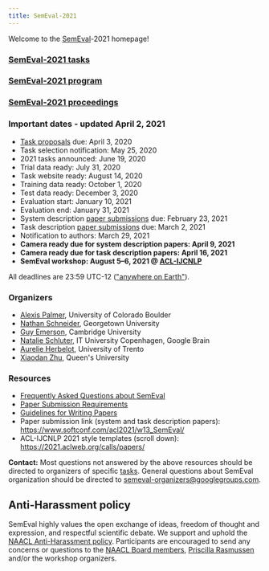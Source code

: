 ```yaml
---
title: SemEval-2021
---
```


Welcome to the [SemEval](https://semeval.github.io/)-2021 homepage!

### [SemEval-2021 tasks](https://semeval.github.io/SemEval2021/tasks)

### [SemEval-2021 program](https://semeval.github.io/SemEval2021/schedule)

### [SemEval-2021 proceedings](https://aclanthology.org/events/semeval-2021/)

### Important dates - updated April 2, 2021

- [Task proposals](cft.html) due: April 3, 2020
- Task selection notification: May 25, 2020
- 2021 tasks announced: June 19, 2020
- Trial data ready: July 31, 2020
- Task website ready: August 14, 2020
- Training data ready: October 1, 2020
- Test data ready: December 3, 2020
- Evaluation start: January 10, 2021
- Evaluation end: January 31, 2021
- System description [paper submissions](https://www.softconf.com/acl2021/w13_SemEval/) due: February 23, 2021
- Task description [paper submissions](https://www.softconf.com/acl2021/w13_SemEval/) due: March 2, 2021
- Notification to authors: March 29, 2021
- __Camera ready due for system description papers: April 9, 2021__
- __Camera ready due for task description papers: April 16, 2021__
- __SemEval workshop: August 5–6, 2021 @ <a href="https://2021.aclweb.org/">ACL-IJCNLP</a>__

All deadlines are 23:59 UTC-12 (["anywhere on Earth"](https://en.wikipedia.org/wiki/Anywhere_on_Earth)).

### Organizers

- [Alexis Palmer](), University of Colorado Boulder
- [Nathan Schneider](http://people.cs.georgetown.edu/nschneid/), Georgetown University
- [Guy Emerson](https://www.languagesciences.cam.ac.uk/directory/guy-emerson), Cambridge University
- [Natalie Schluter](https://natschluter.github.io/), IT University Copenhagen, Google Brain
- [Aurelie Herbelot](http://aurelieherbelot.net/), University of Trento
- [Xiaodan Zhu](http://www.xiaodanzhu.com/), Queen's University

### Resources

- [Frequently Asked Questions about SemEval](/faq.html)
- [Paper Submission Requirements](/paper-requirements.html)
- [Guidelines for Writing Papers](/system-paper-template.html)
- Paper submission link (system and task description papers): <https://www.softconf.com/acl2021/w13_SemEval/>
- ACL-IJCNLP 2021 style templates (scroll down): <https://2021.aclweb.org/calls/papers/>

__Contact:__ Most questions not answered by the above resources should be directed to organizers of specific [tasks](tasks.html).
General questions about SemEval organization should be directed to <semeval-organizers@googlegroups.com>.

## Anti-Harassment policy

SemEval highly values the open exchange of ideas, freedom of thought and expression, and respectful scientific debate. We support and uphold the [NAACL Anti-Harassment policy](http://naacl.org/policies/anti-harassment.html). Participants are encouraged to send any concerns or questions to the [NAACL Board members](http://naacl.org/officers/), [Priscilla Rasmussen](mailto:acl@aclweb.org) and/or the workshop organizers.
